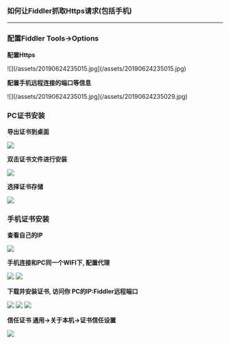 ### 如何让Fiddler抓取Https请求(包括手机)

---

### 配置Fiddler Tools->Options

**配置Https**

![](/assets/20190624235015.jpg](/assets/20190624235015.jpg)


**配置手机远程连接的端口等信息**

![](/assets/20190624235015.jpg](/assets/20190624235029.jpg)

### PC证书安装
**导出证书到桌面**

![](/assets/20190624235116.jpg)

**双击证书文件进行安装**

![](/assets/20190624235602.jpg)

**选择证书存储**

![](/assets/20190624235628.jpg)

### 手机证书安装
**查看自己的IP**

![](/assets/20190625000936.jpg)

**手机连接和PC同一个WIFI下, 配置代理**

![](/assets/20190625001425.jpg)
![](/assets/20190625001445.jpg)

**下载并安装证书, 访问你 PC的IP:Fiddler远程端口**

![](/assets/20190625001452.jpg)
![](/assets/20190625001459.jpg)
![](/assets/20190625001506.jpg)

**信任证书 通用->关于本机->证书信任设置**

![](/assets/20190625001513.jpg)